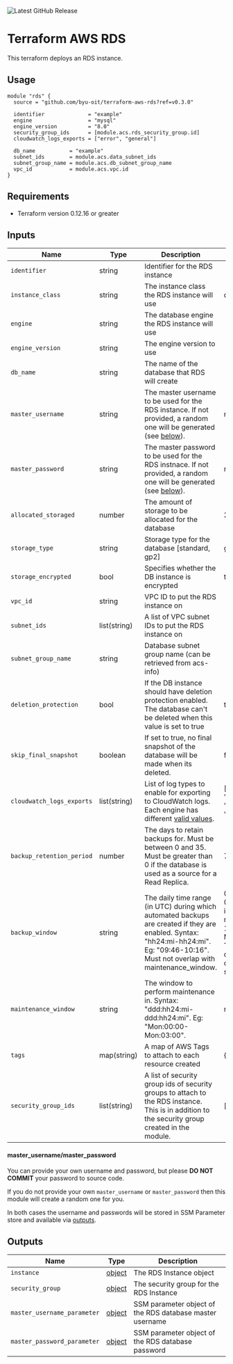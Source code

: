 ![Latest GitHub Release](https://img.shields.io/github/v/release/byu-oit/terraform-aws-rds?sort=semver)

# Terraform AWS RDS
This terraform deploys an RDS instance.
 
## Usage
```hcl
module "rds" {
  source = "github.com/byu-oit/terraform-aws-rds?ref=v0.3.0"

  identifier              = "example"
  engine                  = "mysql"
  engine_version          = "8.0"
  security_group_ids      = [module.acs.rds_security_group.id]
  cloudwatch_logs_exports = ["error", "general"]

  db_name           = "example"
  subnet_ids        = module.acs.data_subnet_ids
  subnet_group_name = module.acs.db_subnet_group_name
  vpc_id            = module.acs.vpc.id
}
```

## Requirements
* Terraform version 0.12.16 or greater

## Inputs
| Name                      | Type         | Description                                                                                                                                                                           | Default                                                                                   |
| ------------------------- | ------------ | ------------------------------------------------------------------------------------------------------------------------------------------------------------------------------------- | ----------------------------------------------------------------------------------------- |
| `identifier`              | string       | Identifier for the RDS instance                                                                                                                                                       |                                                                                           |
| `instance_class`          | string       | The instance class the RDS instance will use                                                                                                                                          | db.t2.micro                                                                               |
| `engine`                  | string       | The database engine the RDS instance will use                                                                                                                                         |                                                                                           |
| `engine_version`          | string       | The engine version to use                                                                                                                                                             |                                                                                           |
| `db_name`                 | string       | The name of the database that RDS will create                                                                                                                                         |                                                                                           |
| `master_username`         | string       | The master username to be used for the RDS instance. If not provided, a random one will be generated (see [below](#master_usernamemaster_password)).                                  | null                                                                                      |
| `master_password`         | string       | The master password to be used for the RDS instnace. If not provided, a random one will be generated (see [below](#master_usernamemaster_password)).                                  | null                                                                                      |
| `allocated_storaged`      | number       | The amount of storage to be allocated for the database                                                                                                                                | 32                                                                                        |
| `storage_type`            | string       | Storage type for the database [standard, gp2]                                                                                                                                         | gp2                                                                                       |
| `storage_encrypted`       | bool         | Specifies whether the DB instance is encrypted                                                                                                                                        | true                                                                                      |
| `vpc_id`                  | string       | VPC ID to put the RDS instance on                                                                                                                                                     |                                                                                           |
| `subnet_ids`              | list(string) | A list of VPC subnet IDs to put the RDS instance on                                                                                                                                   |                                                                                           |
| `subnet_group_name`       | string       | Database subnet group name (can be retrieved from acs-info)                                                                                                                           |                                                                                           |
| `deletion_protection`     | bool         | If the DB instance should have deletion protection enabled. The database can't be deleted when this value is set to true                                                              | true                                                                                      |
| `skip_final_snapshot`     | boolean      | If set to true, no final snapshot of the database will be made when its deleted.                                                                                                      | false                                                                                     |
| `cloudwatch_logs_exports` | list(string) | List of log types to enable for exporting to CloudWatch logs. Each engine has different [valid values](https://docs.aws.amazon.com/AmazonRDS/latest/UserGuide/USER_LogAccess.html).   | ['audit', 'error', 'general', 'slowquery']                                                |
| `backup_retention_period` | number       | The days to retain backups for. Must be between 0 and 35. Must be greater than 0 if the database is used as a source for a Read Replica.                                              | 7                                                                                         |
| `backup_window`           | string       | The daily time range (in UTC) during which automated backups are created if they are enabled. Syntax: "hh24:mi-hh24:mi". Eg: "09:46-10:16". Must not overlap with maintenance_window. | 07:01-07:31 (this is either midnight or 1am Mountain Time, depending on daylight savings) |
| `maintenance_window`      | string       | The window to perform maintenance in. Syntax: "ddd:hh24:mi-ddd:hh24:mi". Eg: "Mon:00:00-Mon:03:00".                                                                                   | null                                                                                      |
| `tags`                    | map(string)  | A map of AWS Tags to attach to each resource created                                                                                                                                  | {}                                                                                        |
| `security_group_ids`      | list(string) | A list of security group ids of security groups to attach to the RDS instance. This is in addition to the security group created in the module.                                       | []                                                                                        |

#### master_username/master_password
You can provide your own username and password, but please **DO NOT COMMIT** your password to source code.

If you do not provide your own `master_username` or `master_password` then this module will create a random one for you.

In both cases the username and passwords will be stored in SSM Parameter store and available via [outputs](#outputs).

## Outputs
| Name                        | Type                                                                                             | Description                                              |
| --------------------------- | ------------------------------------------------------------------------------------------------ | -------------------------------------------------------- |
| `instance`                  | [object](https://www.terraform.io/docs/providers/aws/r/db_instance.html#attributes-reference)    | The RDS Instance object                                  |
| `security_group`            | [object](https://www.terraform.io/docs/providers/aws/r/security_group.html#attributes-reference) | The security group for the RDS Instance                  |
| `master_username_parameter` | [object](https://www.terraform.io/docs/providers/aws/r/ssm_parameter.html#attributes-reference)  | SSM parameter object of the RDS database master username |
| `master_password_parameter` | [object](https://www.terraform.io/docs/providers/aws/r/ssm_parameter.html#attributes-reference)  | SSM parameter object of the RDS database password        |  |
